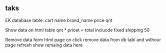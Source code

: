 ## taks 

EK database table: cart
    name
    brand_name
    price
    qnt

Show data on html table
    qnt * pricet = total
    inclucde fixed shipping 50

Remove data form html page
    on click remove data from db tabl and withour page refresh show remaing data here
    